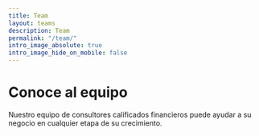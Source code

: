 ```yaml
---
title: Team
layout: teams
description: Team
permalink: "/team/"
intro_image_absolute: true
intro_image_hide_on_mobile: false
---
```


# Conoce al equipo

Nuestro equipo de consultores calificados financieros puede ayudar a su negocio en cualquier etapa de su crecimiento.